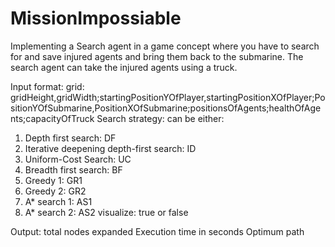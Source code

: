 # MissionImpossiable
Implementing a Search agent in a game concept where you have to search for and save injured agents and bring them back to the submarine. The search agent can take the injured agents using a truck.  

Input format:
grid: gridHeight,gridWidth;startingPositionYOfPlayer,startingPositionXOfPlayer;PositionYOfSubmarine,PositionXOfSubmarine;positionsOfAgents;healthOfAgents;capacityOfTruck
Search strategy: can be either: 
  1) Depth first search: DF
  2) Iterative deepening depth-first search: ID
  3) Uniform-Cost Search: UC
  4) Breadth first search: BF
  5) Greedy 1: GR1
  6) Greedy 2: GR2
  7) A* search 1: AS1
  8) A* search 2: AS2
visualize: true or false

Output:
total nodes expanded
Execution time in seconds
Optimum path
